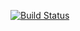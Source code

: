 [![Build Status](http://localhost:8088/buildStatus/icon?job=chanllenge-pipeline)](http://localhost:8088/job/chanllenge-pipeline/)
